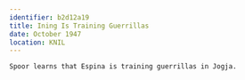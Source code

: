 ```yaml
---
identifier: b2d12a19
title: Ining Is Training Guerrillas
date: October 1947
location: KNIL
---
```


```synopsis
Spoor learns that Espina is training guerrillas in Jogja.
```

